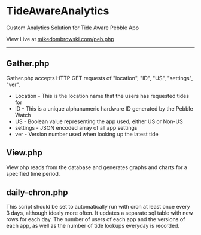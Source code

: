 # TideAwareAnalytics
Custom Analytics Solution for Tide Aware Pebble App

View Live at [mikedombrowski.com/peb.php](http://mikedombrowski.com/peb.php)

__________________

Gather.php
----------
Gather.php accepts HTTP GET requests of "location", "ID", "US", "settings", "ver".
 - Location - This is the location name that the users has requested tides for
 - ID - This is a unique alphanumeric hardware ID generated by the Pebble Watch
 - US - Boolean value representing the app used, either US or Non-US
 - settings - JSON encoded array of all app settings
 - ver - Version number used when looking up the latest tide

View.php
--------
View.php reads from the database and generates graphs and charts for a specified time period.

daily-chron.php
---------------
This script should be set to automatically run with cron at least once every 3 days, although idealy more often.
It updates a separate sql table with new rows for each day. The number of users of each app and the versions of each app, as well as the number of tide lookups everyday is recorded.
